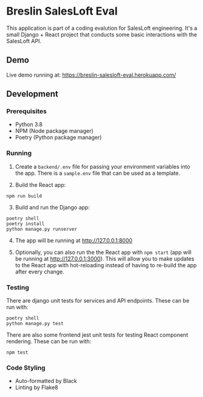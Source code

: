 # Breslin SalesLoft Eval

This application is part of a coding evalution for SalesLoft engineering. It's a small Django + React project that conducts some basic interactions with the SalesLoft API. 

## Demo
Live demo running at: https://breslin-salesloft-eval.herokuapp.com/

## Development

### Prerequisites
- Python 3.8
- NPM (Node package manager)
- Poetry (Python package manager)

### Running
1. Create a `backend/.env` file for passing your environment variables into the app. There is a `sample.env` file that can be used as a template.

2. Build the React app:
```
npm run build
```

3. Build and run the Django app:
```
poetry shell
poetry install
python manage.py runserver
```

4. The app will be running at http://127.0.0.1:8000

5. Optionally, you can also run the the React app with `npm start` (app will be running at http://127.0.0.1:3000).
This will allow you to make updates to the React app with hot-reloading instead of having to re-build the app
after every change.

### Testing
There are django unit tests for services and API endpoints. These can be run with:
```
poetry shell
python manage.py test
```

There are also some frontend jest unit tests for testing React component rendering. These can be run with:
```
npm test
```

### Code Styling
- Auto-formatted by Black
- Linting by Flake8